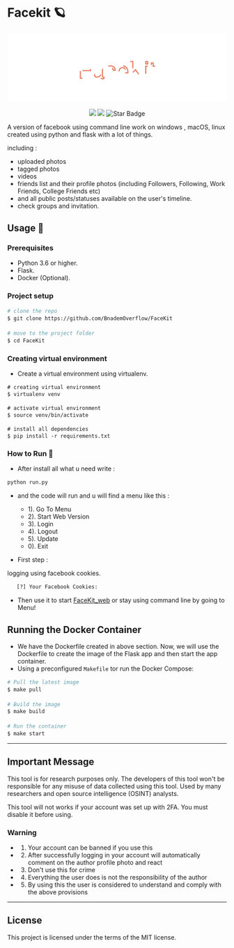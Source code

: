 # Facekit 🪐

![facekit](.github/header.svg)

<p align="center">
    <img src="https://img.shields.io/badge/Dev-Yezz123-green?style" />
    <img src="https://img.shields.io/badge/language-python-blue?style" />
    <img src="https://img.shields.io/static/v1?label=%F0%9F%8C%9F&message=If%20Useful&style=style=flat color=BC4E99"alt="Star Badge" />
</p>

A version of facebook using command line work on windows , macOS, linux created using python and flask with a lot of things.

including :

- uploaded photos
- tagged photos
- videos
- friends list and their profile photos (including Followers, Following, Work Friends, College Friends etc)
- and all public posts/statuses available on the user's timeline.
- check groups and invitation.

## Usage 🔧

### Prerequisites

- Python 3.6 or higher.
- Flask.
- Docker (Optional).

### Project setup

```sh
# clone the repo
$ git clone https://github.com/BnademOverflow/FaceKit

# move to the project folder
$ cd FaceKit
```

### Creating virtual environment

- Create a virtual environment using virtualenv.

```shell
# creating virtual environment
$ virtualenv venv

# activate virtual environment
$ source venv/bin/activate

# install all dependencies
$ pip install -r requirements.txt
```

### How to Run 🥶

- After install all what u need write :

```bash
python run.py
```

- and the code will run and u will find a menu like this :

  - 1). Go To Menu
  - 2). Start Web Version
  - 3). Login
  - 4). Logout
  - 5). Update
  - 0). Exit

- First step :

logging using facebook cookies.

```bash
   [?] Your Facebook Cookies:
```

- Then use it to start [FaceKit_web](FaceKit_web/start_web.py) or stay using command line by going to Menu!

## Running the Docker Container

- We have the Dockerfile created in above section. Now, we will use the Dockerfile to create the image of the Flask app and then start the app container.
- Using a preconfigured `Makefile` tor run the Docker Compose:

```sh
# Pull the latest image
$ make pull

# Build the image
$ make build

# Run the container
$ make start
```

 ---

## Important Message

This tool is for research purposes only. The developers of this tool won't be responsible for any misuse of data collected using this tool. Used by many researchers and open source intelligence (OSINT) analysts.

This tool will not works if your account was set up with 2FA. You must disable it before using.

### Warning

- 1. Your account can be banned if you use this
- 2. After successfully logging in your account will
automatically comment on the author
profile photo and react
- 3. Don't use this for crime
- 4. Everything the user does is not the responsibility
of the author
- 5. By using this the user is considered to
understand and comply with the above provisions

---

## License

This project is licensed under the terms of the MIT license.
